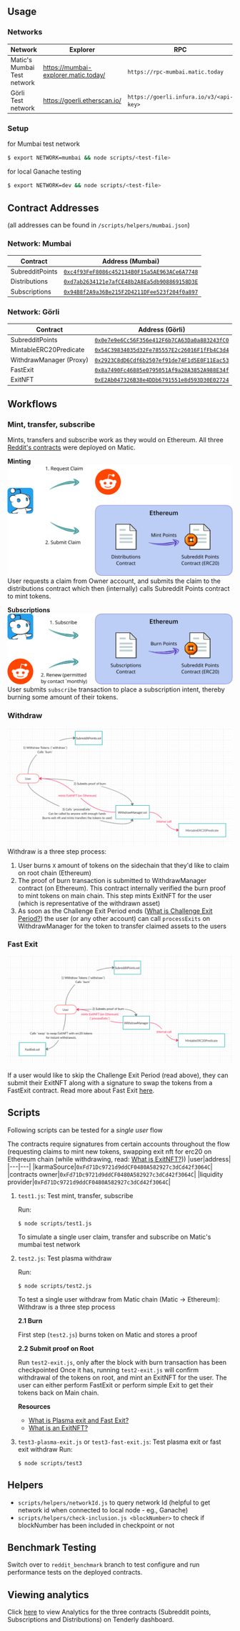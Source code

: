 ## Usage

### Networks
|Network|Explorer|RPC|
|---|---|---|
|Matic's Mumbai Test network|https://mumbai-explorer.matic.today/|`https://rpc-mumbai.matic.today`|
|Görli Test network|https://goerli.etherscan.io/|`https://goerli.infura.io/v3/<api-key>`|

### Setup

for Mumbai test network
```bash
$ export NETWORK=mumbai && node scripts/<test-file>
```

for local Ganache testing
```bash
$ export NETWORK=dev && node scripts/<test-file>
```

## Contract Addresses
(all addresses can be found in `/scripts/helpers/mumbai.json`)
### Network: Mumbai 
|Contract|Address (Mumbai)|
|---|---|
|SubredditPoints|[`0xc4f93FeF8086c452134B0F15a5AE963ACe6A7748`](https://mumbai-explorer.matic.today/address/0xc4f93FeF8086c452134B0F15a5AE963ACe6A7748/transactions)|
|Distributions|[`0xd7ab2634121e7afCE48b2A8Ea5db908869158D3E`](https://mumbai-explorer.matic.today/address/0xd7ab2634121e7afCE48b2A8Ea5db908869158D3E/transactions)|
|Subscriptions|[`0x94B8f2A9a36Be215F2D4211DFee523f204f0a897`](https://mumbai-explorer.matic.today/address/0x94B8f2A9a36Be215F2D4211DFee523f204f0a897/transactions)|
### Network: Görli
|Contract|Address (Görli)|
|---|---|
|SubredditPoints|[`0x0e7e9e6Cc56F356e412F6b7CA63Da0a883243fC0`](https://goerli.etherscan.io/address/0x0e7e9e6Cc56F356e412F6b7CA63Da0a883243fC0)|
|MintableERC20Predicate|[`0x54C39834035d32Fe785557E2c26016F1fFb4C3d4`](https://goerli.etherscan.io/address/0x54C39834035d32Fe785557E2c26016F1fFb4C3d4)|
|WithdrawManager (Proxy)|[`0x2923C8dD6Cdf6b2507ef91de74F1d5E0F11Eac53`](https://goerli.etherscan.io/address/0x2923C8dD6Cdf6b2507ef91de74F1d5E0F11Eac53)|
|FastExit|[`0x8a7490Fc46885e0795051Af9a28A3852A988E34f`](https://goerli.etherscan.io/address/0x8a7490Fc46885e0795051Af9a28A3852A988E34f)|
|ExitNFT|[`0xE2Ab047326B38e4DDb6791551e8d593D30E02724`](https://goerli.etherscan.io/address/0xE2Ab047326B38e4DDb6791551e8d593D30E02724)|

## Workflows
### Mint, transfer, subscribe
Mints, transfers and subscribe work as they would on Ethereum. All three [Reddit's contracts](./contracts/) were deployed on Matic.

**Minting**
![](docs/images/lunpaj18mp551.png)
User requests a claim from Owner account, and submits the claim to the distributions contract which then (internally) calls Subreddit Points contract to mint tokens.


**Subscriptions**
![](docs/images/bqnvt50amp551.png)
User submits `subscribe` transaction to place a subscription intent, thereby burning some amount of their tokens.


### Withdraw
![](docs/images/Screenshot%202020-07-27%20at%205.57.14%20PM.png)
Withdraw is a three step process:

1. User burns `X` amount of tokens on the sidechain that they'd like to claim on root chain (Ethereum)
2. The proof of burn transaction is submitted to WithdrawManager contract (on Ethereum). This contract internally verified the burn proof to mint tokens on main chain. This step mints ExitNFT for the user (which is representative of the withdrawn asset)
3. As soon as the Challenge Exit Period ends ([What is Challenge Exit Period?](/docs/withdraw.md)) the user (or any other account) can call `processExits` on WithdrawManager for the token to transfer claimed assets to the users
   
### Fast Exit
![](docs/images/Screenshot%202020-07-27%20at%205.56.49%20PM.png)

If a user would like to skip the Challenge Exit Period (read above), they can submit their ExitNFT along with a signature to swap the tokens from a FastExit contract. Read more about Fast Exit [here](/docs/withdraw.md).



## Scripts

Following scripts can be tested for a *single user* flow

The contracts require signatures from certain accounts throughout the flow (requesting claims to mint new tokens, swapping exit nft for erc20 on Ethereum chain (while withdrawing, read: [What is ExitNFT?](docs/withdraw.md)))
|user|address|
|---|---|
|karmaSource|`0xFd71Dc9721d9ddCF0480A582927c3dCd42f3064C`|
|contracts owner|`0xFd71Dc9721d9ddCF0480A582927c3dCd42f3064C`|
|liquidity provider|`0xFd71Dc9721d9ddCF0480A582927c3dCd42f3064C`|

1. `test1.js`: Test mint, transfer, subscribe
   
   Run:
   ```
   $ node scripts/test1.js
   ```
   To simulate a single user claim, transfer and subscribe on Matic's mumbai test network
2. `test2.js`: Test plasma withdraw
   
   Run:
   ```
   $ node scripts/test2.js
   ```
   To test a single user withdraw from Matic chain (Matic -> Ethereum): Withdraw is a three step process
   
   **2.1 Burn**

   First step (`test2.js`) burns token on Matic and stores a proof
   
   **2.2 Submit proof on Root**

   Run `test2-exit.js`, only after the block with burn transaction has been checkpointed
   Once it has, running `test2-exit.js` will confirm withdrawal of the tokens on root, and mint an ExitNFT for the user. The user can either perform FastExit or perform simple Exit to get their tokens back on Main chain.

   **Resources**
   - [What is Plasma exit and Fast Exit?](/docs/withdraw.md)
   - [What is an ExitNFT?](/docs/withdraw.md)

3. `test3-plasma-exit.js` or `test3-fast-exit.js`: Test plasma exit or fast exit withdraw
   Run: 
   ```
   $ node scripts/test3
   ```

## Helpers
- `scripts/helpers/networkId.js` to query network Id (helpful to get network id when connected to local node - eg., Ganache)
- `scripts/helpers/check-inclusion.js <blockNumber>` to check if blockNumber has been included in checkpoint or not 

## Benchmark Testing

Switch over to `reddit_benchmark` branch to test configure and run performance tests on the deployed contracts.

## Viewing analytics

Click [here](https://dashboard.tenderly.co/public/angela/reddit/analytics/) to view Analytics for the three contracts (Subreddit points, Subscriptions and Distributions) on Tenderly dashboard.
